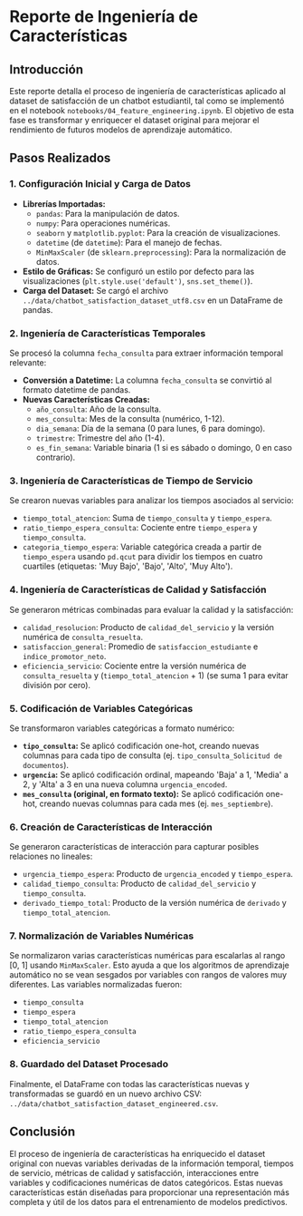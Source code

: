 # Reporte de Ingeniería de Características

## Introducción

Este reporte detalla el proceso de ingeniería de características aplicado al dataset de satisfacción de un chatbot estudiantil, tal como se implementó en el notebook `notebooks/04_feature_engineering.ipynb`. El objetivo de esta fase es transformar y enriquecer el dataset original para mejorar el rendimiento de futuros modelos de aprendizaje automático.

## Pasos Realizados

### 1. Configuración Inicial y Carga de Datos

*   **Librerías Importadas:**
    *   `pandas`: Para la manipulación de datos.
    *   `numpy`: Para operaciones numéricas.
    *   `seaborn` y `matplotlib.pyplot`: Para la creación de visualizaciones.
    *   `datetime` (de `datetime`): Para el manejo de fechas.
    *   `MinMaxScaler` (de `sklearn.preprocessing`): Para la normalización de datos.
*   **Estilo de Gráficas:** Se configuró un estilo por defecto para las visualizaciones (`plt.style.use('default')`, `sns.set_theme()`).
*   **Carga del Dataset:** Se cargó el archivo `../data/chatbot_satisfaction_dataset_utf8.csv` en un DataFrame de pandas.

### 2. Ingeniería de Características Temporales

Se procesó la columna `fecha_consulta` para extraer información temporal relevante:

*   **Conversión a Datetime:** La columna `fecha_consulta` se convirtió al formato datetime de pandas.
*   **Nuevas Características Creadas:**
    *   `año_consulta`: Año de la consulta.
    *   `mes_consulta`: Mes de la consulta (numérico, 1-12).
    *   `dia_semana`: Día de la semana (0 para lunes, 6 para domingo).
    *   `trimestre`: Trimestre del año (1-4).
    *   `es_fin_semana`: Variable binaria (1 si es sábado o domingo, 0 en caso contrario).

### 3. Ingeniería de Características de Tiempo de Servicio

Se crearon nuevas variables para analizar los tiempos asociados al servicio:

*   `tiempo_total_atencion`: Suma de `tiempo_consulta` y `tiempo_espera`.
*   `ratio_tiempo_espera_consulta`: Cociente entre `tiempo_espera` y `tiempo_consulta`.
*   `categoria_tiempo_espera`: Variable categórica creada a partir de `tiempo_espera` usando `pd.qcut` para dividir los tiempos en cuatro cuartiles (etiquetas: 'Muy Bajo', 'Bajo', 'Alto', 'Muy Alto').

### 4. Ingeniería de Características de Calidad y Satisfacción

Se generaron métricas combinadas para evaluar la calidad y la satisfacción:

*   `calidad_resolucion`: Producto de `calidad_del_servicio` y la versión numérica de `consulta_resuelta`.
*   `satisfaccion_general`: Promedio de `satisfaccion_estudiante` e `indice_promotor_neto`.
*   `eficiencia_servicio`: Cociente entre la versión numérica de `consulta_resuelta` y (`tiempo_total_atencion` + 1) (se suma 1 para evitar división por cero).

### 5. Codificación de Variables Categóricas

Se transformaron variables categóricas a formato numérico:

*   **`tipo_consulta`:** Se aplicó codificación one-hot, creando nuevas columnas para cada tipo de consulta (ej. `tipo_consulta_Solicitud de documentos`).
*   **`urgencia`:** Se aplicó codificación ordinal, mapeando 'Baja' a 1, 'Media' a 2, y 'Alta' a 3 en una nueva columna `urgencia_encoded`.
*   **`mes_consulta` (original, en formato texto):** Se aplicó codificación one-hot, creando nuevas columnas para cada mes (ej. `mes_septiembre`).

### 6. Creación de Características de Interacción

Se generaron características de interacción para capturar posibles relaciones no lineales:

*   `urgencia_tiempo_espera`: Producto de `urgencia_encoded` y `tiempo_espera`.
*   `calidad_tiempo_consulta`: Producto de `calidad_del_servicio` y `tiempo_consulta`.
*   `derivado_tiempo_total`: Producto de la versión numérica de `derivado` y `tiempo_total_atencion`.

### 7. Normalización de Variables Numéricas

Se normalizaron varias características numéricas para escalarlas al rango [0, 1] usando `MinMaxScaler`. Esto ayuda a que los algoritmos de aprendizaje automático no se vean sesgados por variables con rangos de valores muy diferentes. Las variables normalizadas fueron:
*   `tiempo_consulta`
*   `tiempo_espera`
*   `tiempo_total_atencion`
*   `ratio_tiempo_espera_consulta`
*   `eficiencia_servicio`

### 8. Guardado del Dataset Procesado

Finalmente, el DataFrame con todas las características nuevas y transformadas se guardó en un nuevo archivo CSV: `../data/chatbot_satisfaction_dataset_engineered.csv`.

## Conclusión

El proceso de ingeniería de características ha enriquecido el dataset original con nuevas variables derivadas de la información temporal, tiempos de servicio, métricas de calidad y satisfacción, interacciones entre variables y codificaciones numéricas de datos categóricos. Estas nuevas características están diseñadas para proporcionar una representación más completa y útil de los datos para el entrenamiento de modelos predictivos. 